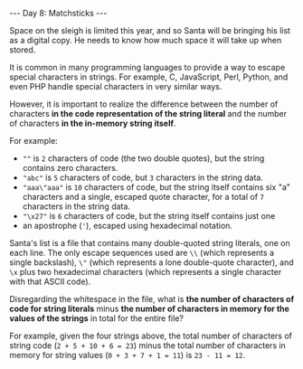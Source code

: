 --- Day 8: Matchsticks ---

Space on the sleigh is limited this year, and so Santa will be bringing his 
list as a digital copy. He needs to know how much space it will take up when 
stored.

It is common in many programming languages to provide a way to escape special 
characters in strings. For example, C, JavaScript, Perl, Python, and even PHP 
handle special characters in very similar ways.

However, it is important to realize the difference between the number of 
characters **in the code representation of the string literal** and the number 
of characters **in the in-memory string itself**.

For example:

 - `""` is `2` characters of code (the two double quotes), but the string 
contains zero characters.
 - `"abc"` is `5` characters of code, but `3` characters in the string data.
 - `"aaa\"aaa"` is `10` characters of code, but the string itself contains six 
"a" characters and a single, escaped quote character, for a total of `7` 
characters in the string data.
 - `"\x27"` is `6` characters of code, but the string itself contains just one 
- an apostrophe (`'`), escaped using hexadecimal notation.


Santa's list is a file that contains many double-quoted string literals, one on 
each line. The only escape sequences used are `\\` (which represents a single 
backslash), `\"` (which represents a lone double-quote character), and `\x` 
plus two hexadecimal characters (which represents a single character with that 
ASCII code).

Disregarding the whitespace in the file, what is **the number of characters of 
code for string literals** minus **the number of characters in memory for the 
values of the strings** in total for the entire file?

For example, given the four strings above, the total number of characters of 
string code (`2 + 5 + 10 + 6 = 23`) minus the total number of characters in 
memory for string values (`0 + 3 + 7 + 1 = 11`) is `23 - 11 = 12`.

